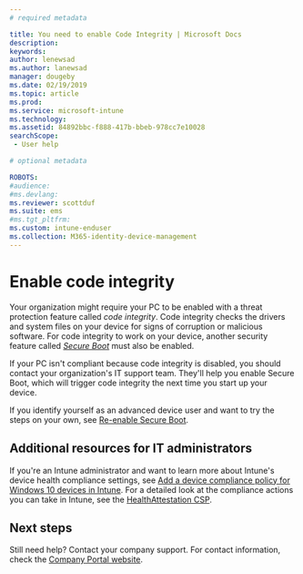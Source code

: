 ```yaml
---
# required metadata

title: You need to enable Code Integrity | Microsoft Docs
description:
keywords:
author: lenewsad
ms.author: lanewsad
manager: dougeby
ms.date: 02/19/2019
ms.topic: article
ms.prod:
ms.service: microsoft-intune
ms.technology:
ms.assetid: 84892bbc-f888-417b-bbeb-978cc7e10028
searchScope:
 - User help

# optional metadata

ROBOTS:  
#audience:
#ms.devlang:
ms.reviewer: scottduf
ms.suite: ems
#ms.tgt_pltfrm:
ms.custom: intune-enduser
ms.collection: M365-identity-device-management
---
```


# Enable code integrity

Your organization might require your PC to be enabled with a threat protection feature called *code integrity*. Code integrity checks the drivers and system files on your device for signs of corruption or malicious software. For code integrity to work on your device, another security feature called [*Secure Boot*](https://docs.microsoft.com/windows/security/information-protection/secure-the-windows-10-boot-process#secure-boot) must also be enabled.

If your PC isn't compliant because code integrity is disabled, you should contact your organization's IT support team. They'll help you enable Secure Boot, which will trigger code integrity the next time you start up your device.

If you identify yourself as an advanced device user and want to try the steps on your own, see [Re-enable Secure Boot](https://docs.microsoft.com/windows-hardware/manufacture/desktop/disabling-secure-boot#re-enable-secure-boot).

## Additional resources for IT administrators

If you're an Intune administrator and want to learn more about Intune's device health compliance settings, see [Add a device compliance policy for Windows 10 devices in Intune](https://docs.microsoft.com/intune/compliance-policy-create-windows.md). For a detailed look at the compliance actions you can take in Intune, see the [HealthAttestation CSP](https://docs.microsoft.com/windows/client-management/mdm/healthattestation-csp#step-8-take-appropriate-policy-action-based-on-evaluation-results).  

## Next steps

Still need help? Contact your company support. For contact information, check the [Company Portal website](https://go.microsoft.com/fwlink/?linkid=2010980).
